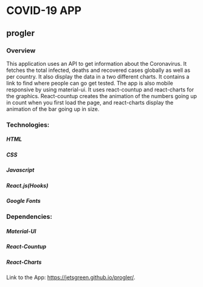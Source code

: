 # COVID-19 APP

## progler

### Overview
This application uses an API to get information about the Coronavirus. It fetches the total infected, deaths and recovered cases globally 
as well as per country. It also display the data in a two different charts. It contains a link to find where people can go get tested. The 
app is also mobile responsive by using material-ui. It uses react-countup and react-charts for the graphics. React-countup creates the 
animation of the numbers going up in count when you first load the page, and react-charts display the animation of the bar going up 
in size.

### Technologies:

##### HTML
##### CSS
##### Javascript
##### React.js(Hooks)
##### Google Fonts

### Dependencies:

##### Material-UI
##### React-Countup
##### React-Charts

Link to the App:
https://jetsgreen.github.io/progler/.

